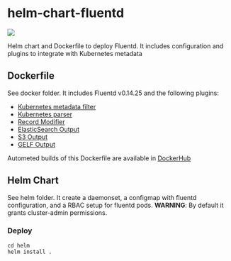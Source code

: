 # helm-chart-fluentd

[![](https://dockerbuildbadges.quelltext.eu/status.svg?organization=nachomillangarcia&repository=fluentd-k8s)](https://hub.docker.com/r/nachomillangarcia/fluentd-k8s/builds/)

Helm chart and Dockerfile to deploy Fluentd. It includes configuration and plugins to integrate with Kubernetes metadata

## Dockerfile
See docker folder. It includes Fluentd v0.14.25 and the following plugins:

- [Kubernetes metadata filter](https://github.com/fabric8io/fluent-plugin-kubernetes_metadata_filter)
- [Kubernetes parser](https://github.com/fluent/fluentd-kubernetes-daemonset/blob/master/docker-image/v0.12/alpine-s3/plugins/parser_kubernetes.rb)
- [Record Modifier](https://github.com/repeatedly/fluent-plugin-record-modifier)
- [ElasticSearch Output](https://docs.fluentd.org/v1.0/articles/out_elasticsearch)
- [S3 Output](https://docs.fluentd.org/v0.12/articles/out_s3)
- [GELF Output](https://github.com/emsearcy/fluent-plugin-gelf)

Autometed builds of this Dockerfile are available in [DockerHub](https://hub.docker.com/r/nachomillangarcia/fluentd-k8s/)

## Helm Chart
See helm folder. It create a daemonset, a configmap with fluentd configuration, and a RBAC setup for fluentd pods. **WARNING**: By default it grants cluster-admin permissions.

### Deploy
```
cd helm
helm install .
```
